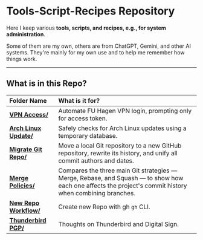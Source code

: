 # Tools-Script-Recipes Repository

Here I keep various **tools, scripts, and recipes, e.g., for system administration**.

Some of them are my own, others are from ChatGPT, Gemini, and other AI systems. They're mainly for my own use and to help me remember how things work.

---

## What is in this Repo?

| Folder Name | What is it for? |
| :--- | :--- |
| [**VPN Access/**](vpnaccess/README.md) | Automate FU Hagen VPN login, prompting only for access token. |
| [**Arch Linux Update/**](archlinupdate/README.md) | Safely checks for Arch Linux updates using a temporary database. |
| [**Migrate Git Repo/**](gitmigrate/README.md) | Move a local Git repository to a new GitHub repository, rewrite its history, and unify all commit authors and dates. |
| [**Merge Policies/**](mergepolicy/README.md) | Compares the three main Git strategies — Merge, Rebase, and Squash — to show how each one affects the project's commit history when combining branches. |
| [**New Repo Workflow/**](newrepoworkflow/README.md) | Create new Repo with gh `gh` CLI. |
| [**Thunderbird PGP/**](thunderbirdpgp/README.md) | Thoughts on Thunderbird and Digital Sign. |

